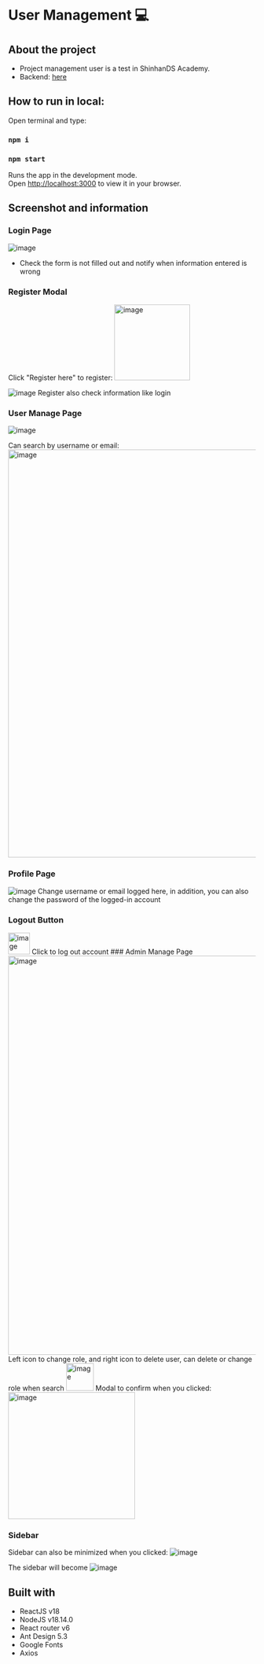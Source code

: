 # User Management :computer:

## About the project

- Project management user is a test in ShinhanDS Academy.
- Backend: [here](https://github.com/Mew-Kyu/BE-User-Management)

## How to run in local:

Open terminal and type:

### `npm i`

### `npm start`

Runs the app in the development mode.\
Open [http://localhost:3000](http://localhost:3000) to view it in your browser.

## Screenshot and information

### Login Page

![image](https://user-images.githubusercontent.com/53606646/229020088-db263e2e-14f1-4ec9-bd01-e9b7e2a4681f.png)
- Check the form is not filled out and notify when information entered is wrong

### Register Modal

Click "Register here" to register: <img width="154" alt="image" src="https://user-images.githubusercontent.com/53606646/229021233-27b9aa10-52d4-4988-a7ad-2c1068700646.png">

![image](https://user-images.githubusercontent.com/53606646/229021178-f073c6ad-04fb-46c4-826f-63b3df8b80e6.png)
Register also check information like login

### User Manage Page

![image](https://user-images.githubusercontent.com/53606646/229853353-0888a758-f086-4429-9eb6-373647c9eaeb.png)

Can search by username or email:
<img width="830" alt="image" src="https://user-images.githubusercontent.com/53606646/229021581-4a3dddb5-6084-4a3d-b60b-0702ea110828.png">

### Profile Page

![image](https://user-images.githubusercontent.com/53606646/229853534-dfebb9a5-f3ed-4d0d-89fe-b31b908c30e3.png)
Change username or email logged here, in addition, you can also change the password of the logged-in account

### Logout Button

<img width="44" alt="image" src="https://user-images.githubusercontent.com/53606646/229021970-4da981ac-b1e8-4eb8-b9b6-83e0516d9226.png">
Click to log out account
### Admin Manage Page

<img width="812" alt="image" src="https://user-images.githubusercontent.com/53606646/229022556-d840f00a-fae7-473f-9628-7880ef428db2.png">
Left icon to change role, and right icon to delete user, can delete or change role when search
<img width="56" alt="image" src="https://user-images.githubusercontent.com/53606646/229022249-bc56f9ad-3bc3-4c83-8063-582d445e2fff.png">
Modal to confirm when you clicked:
<img width="258" alt="image" src="https://user-images.githubusercontent.com/53606646/229022383-8d33b027-c887-4ec4-8cbe-d706ae9fe2e6.png">

### Sidebar

Sidebar can also be minimized when you clicked: ![image](https://user-images.githubusercontent.com/53606646/229854985-6131900d-58b7-4b41-a06d-753e19ec8199.png)

The sidebar will become ![image](https://user-images.githubusercontent.com/53606646/229855325-da2bfa64-3e67-46d3-b008-9fd0c2398506.png)

## Built with

- ReactJS v18
- NodeJS v18.14.0
- React router v6
- Ant Design 5.3
- Google Fonts
- Axios
